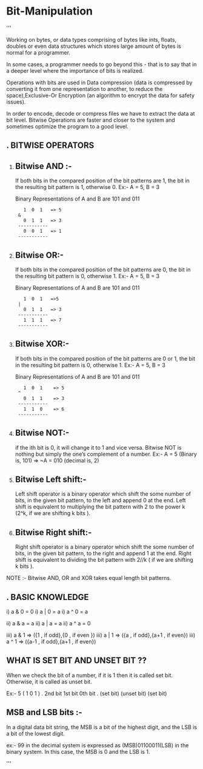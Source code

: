 # Bit-Manipulation

'''

Working on bytes, or data types comprising of bytes like ints, floats, doubles or even data structures which stores large amount of bytes is normal for a programmer.

In some cases, a programmer needs to go beyond this - that is to say that in a deeper level where the importance of bits is realized.

Operations with bits are used in Data compression (data is compressed by converting it from one representation to another, to reduce the space),Exclusive-Or Encryption
(an algorithm to encrypt the data for safety issues).

In order to encode, decode or compress files we have to extract the data at bit level. Bitwise Operations are faster and closer to the system and sometimes optimize the program
to a good level.

.    BITWISE OPERATORS
------------------------------

1) Bitwise AND :-       
   -----------
   If both bits in the compared position of the bit patterns are 1, the bit in the resulting bit pattern is 1, otherwise 0.
   Ex:- A = 5, B = 3
     
   Binary Representations of A and B are 101 and 011                                                   

          1  0  1   => 5
        &
          0  1  1   => 3
        -----------
          0  0  1   => 1
        -----------

2) Bitwise OR:- 
   ----------
   If both bits in the compared position of the bit patterns are 0, the bit in the resulting bit pattern is 0, otherwise 1.
   Ex:- A = 5, B = 3

   Binary Representations of A and B are 101 and 011

          1  0  1   =>5
        |
          0  1  1   => 3
        -----------
          1  1  1   => 7
        -----------
3) Bitwise XOR:-
   -----------
   If both bits in the compared position of the bit patterns are 0 or 1, the bit in the resulting bit pattern is 0, otherwise 1.
   Ex:- A = 5, B = 3

   Binary Representations of A and B are 101 and 011

          1  0  1    => 5
        ^
          0  1  1    => 3
        -----------
          1  1  0    => 6
        -----------

4) Bitwise NOT:- 
   -----------
   if the ith bit is 0, it will change it to 1 and vice versa. Bitwise NOT is nothing but simply the one’s complement of a number.
   Ex:- A = 5 (Binary is, 101)  =>   ~A = 010 (decimal is, 2)

5) Bitwise Left shift:-  
   -------------------   
   Left shift operator is a binary operator which shift the some number of bits, in the given bit pattern, to the left and append 0 at the end.
   Left shift is equivalent to multiplying the bit pattern with  2 to the power k (2^k, if we are shifting k bits ).

6) Bitwise Right shift:-  
   --------------------   
   Right shift operator is a binary operator which shift the some number of bits, in the given bit pattern, to the right and append 1 at the end.
   Right shift is equivalent to dividing the bit pattern with 2//k ( if we are shifting k bits ).

NOTE :- Bitwise AND, OR and XOR takes equal length bit patterns.

 .   BASIC KNOWLEDGE
 --------------------------

  i) a & 0  = 0                                  i)  a | 0  = a                                     i) a ^ 0  = a

 ii) a & a  = a                                 ii)  a | a  = a                                    ii) a ^ a  = 0
 
iii) a & 1  => ({1 , if odd},{0 , if even })    iii)  a | 1  => ({a , if odd},{a+1 , if even})     iii) a ^ 1  => ({a-1 , if odd},{a+1 , if even})             


 WHAT IS SET BIT AND UNSET BIT ??
---------------------------------

 When we check the bit of a number, if it is 1 then it is called set bit. Otherwise, it is called as unset bit.
 
 Ex:-  5 (    1             0                 1     )
          . 2nd bit      1st bit            0th bit
         . (set bit)    (unset bit)        (set bit)
 
  MSB and LSB bits :-
--------------------

In a digital data bit string, the MSB is a bit of the highest digit, and the LSB is a bit of the lowest digit.

ex:-  99 in the decimal system is expressed as (MSB)01100011(LSB) in the binary system. In this case, the MSB is 0 and the LSB is 1.
           

                                                 
'''

